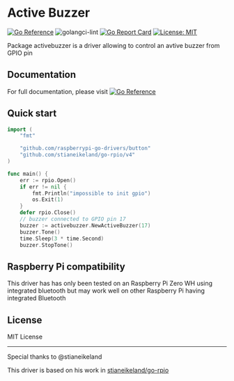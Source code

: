 # Active Buzzer

[![Go Reference](https://pkg.go.dev/badge/github.com/raspberrypi-go-drivers/activebuzzer.svg)](https://pkg.go.dev/github.com/raspberrypi-go-drivers/activebuzzer)
![golangci-lint](https://github.com/raspberrypi-go-drivers/activebuzzer/workflows/golangci-lint/badge.svg)
[![Go Report Card](https://goreportcard.com/badge/github.com/raspberrypi-go-drivers/activebuzzer)](https://goreportcard.com/report/github.com/raspberrypi-go-drivers/activebuzzer)
[![License: MIT](https://img.shields.io/badge/License-MIT-yellow.svg)](https://opensource.org/licenses/MIT)

Package activebuzzer is a driver allowing to control an avtive buzzer from GPIO pin

## Documentation

For full documentation, please visit [![Go Reference](https://pkg.go.dev/badge/github.com/raspberrypi-go-drivers/activebuzzer.svg)](https://pkg.go.dev/github.com/raspberrypi-go-drivers/activebuzzer)

## Quick start

```go
import (
	"fmt"

	"github.com/raspberrypi-go-drivers/button"
	"github.com/stianeikeland/go-rpio/v4"
)

func main() {
	err := rpio.Open()
	if err != nil {
		fmt.Println("impossible to init gpio")
		os.Exit(1)
	}
	defer rpio.Close()
	// buzzer connected to GPIO pin 17
	buzzer := activebuzzer.NewActiveBuzzer(17)
	buzzer.Tone()
	time.Sleep(3 * time.Second)
	buzzer.StopTone()
```

## Raspberry Pi compatibility

This driver has has only been tested on an Raspberry Pi Zero WH using integrated bluetooth but may work well on other Raspberry Pi having integrated Bluetooth

## License

MIT License

---

Special thanks to @stianeikeland

This driver is based on his work in [stianeikeland/go-rpio](https://github.com/stianeikeland/go-rpio/)
